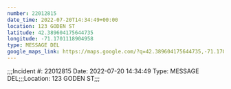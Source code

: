 ```yaml
---
number: 22012815
date_time: 2022-07-20T14:34:49+00:00
location: 123 GODEN ST
latitude: 42.389604175644735
longitude: -71.1701118904958
type: MESSAGE DEL
google_maps_link: https://maps.google.com/?q=42.389604175644735,-71.1701118904958
---
```


;;;Incident #: 22012815  Date: 2022-07-20 14:34:49   Type: MESSAGE DEL;;;Location: 123 GODEN ST;;;
